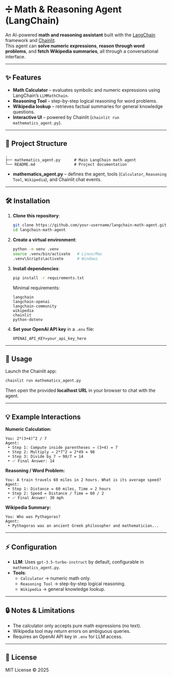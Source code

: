 # ➗ Math & Reasoning Agent (LangChain)

An AI-powered **math and reasoning assistant** built with the [LangChain](https://python.langchain.com/) framework and [Chainlit](https://docs.chainlit.io/).  
This agent can **solve numeric expressions**, **reason through word problems**, and **fetch Wikipedia summaries**, all through a conversational interface.

---

## ✨ Features

- **Math Calculator** – evaluates symbolic and numeric expressions using LangChain’s `LLMMathChain`.  
- **Reasoning Tool** – step-by-step logical reasoning for word problems.  
- **Wikipedia lookup** – retrieves factual summaries for general knowledge questions.  
- **Interactive UI** – powered by Chainlit (`chainlit run mathematics_agent.py`).  

---

## 📂 Project Structure

```
.
├── mathematics_agent.py      # Main LangChain math agent
└── README.md                 # Project documentation
```

- **mathematics_agent.py** – defines the agent, tools (`Calculator`, `Reasoning Tool`, `Wikipedia`), and Chainlit chat events.  

---

## 🛠️ Installation

1. **Clone this repository**:
   ```bash
   git clone https://github.com/your-username/langchain-math-agent.git
   cd langchain-math-agent
   ```

2. **Create a virtual environment**:
   ```bash
   python -m venv .venv
   source .venv/bin/activate   # Linux/Mac
   .venv\Scripts\activate      # Windows
   ```

3. **Install dependencies**:
   ```bash
   pip install -r requirements.txt
   ```

   Minimal requirements:
   ```
   langchain
   langchain-openai
   langchain-community
   wikipedia
   chainlit
   python-dotenv
   ```

4. **Set your OpenAI API key** in a `.env` file:
   ```
   OPENAI_API_KEY=your_api_key_here
   ```

---

## 🚀 Usage

Launch the Chainlit app:

```bash
chainlit run mathematics_agent.py
```

Then open the provided **localhost URL** in your browser to chat with the agent.

---

## 💡 Example Interactions

**Numeric Calculation:**
```
You: 2*(3+4)^2 / 7
Agent:
 • Step 1: Compute inside parentheses → (3+4) = 7
 • Step 2: Multiply → 2*7^2 = 2*49 = 98
 • Step 3: Divide by 7 → 98/7 = 14
 • ✅ Final Answer: 14
```

**Reasoning / Word Problem:**
```
You: A train travels 60 miles in 2 hours. What is its average speed?
Agent:
 • Step 1: Distance = 60 miles, Time = 2 hours
 • Step 2: Speed = Distance / Time = 60 / 2
 • ✅ Final Answer: 30 mph
```

**Wikipedia Summary:**
```
You: Who was Pythagoras?
Agent:
 • Pythagoras was an ancient Greek philosopher and mathematician...
```

---

## ⚡ Configuration

- **LLM**: Uses `gpt-3.5-turbo-instruct` by default, configurable in `mathematics_agent.py`.  
- **Tools**:
  - `Calculator` → numeric math only.  
  - `Reasoning Tool` → step-by-step logical reasoning.  
  - `Wikipedia` → general knowledge lookup.  

---

## 🔒 Notes & Limitations

- The calculator only accepts pure math expressions (no text).  
- Wikipedia tool may return errors on ambiguous queries.  
- Requires an OpenAI API key in `.env` for LLM access.  

---

## 📜 License

MIT License © 2025
